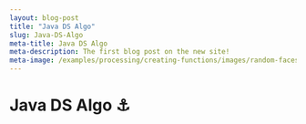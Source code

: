 ```yaml
---
layout: blog-post
title: "Java DS Algo"
slug: Java-DS-Algo
meta-title: Java DS Algo
meta-description: The first blog post on the new site!
meta-image: /examples/processing/creating-functions/images/random-faces-2.png
---
```


# Java DS Algo :anchor:

